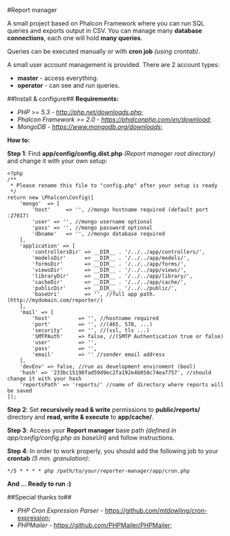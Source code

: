 #Report manager

A small project based on Phalcon Framework where you can run SQL queries and exports output in CSV.
You can manage many **database connections**, each one will hold **many queries**.

Queries can be executed manually or with **cron job** *(using crontab)*. 

A small user account management is provided. There are 2 account types:
- **master** - access everything.  
- **operator**  - can see and run queries.


##Install & configure##
**Requirements:**
  - *PHP >= 5.3 - http://php.net/downloads.php*;
  - *Phalcon Framework >= 2.0 - https://phalconphp.com/en/download*; 
  - *MongoDB - https://www.mongodb.org/downloads*;

**How to:**

**Step 1**: Find **app/config/config.dist.php** *(Report manager root directory)* and change it with your own setup:
```
<?php
/**
 * Please rename this file to "config.php" after your setup is ready
 */
return new \Phalcon\Config([
    'mongo'  => [
        'host'     => '', //mongo hostname required (default port :27017)
        'user' => '', //mongo username optional
        'pass' => '', //mongo password optional
        'dbname'   => '', //mongo database required
    ],
    'application' => [
        'controllersDir' => __DIR__ . '/../../app/controllers/',
        'modelsDir'      => __DIR__ . '/../../app/models/',
        'formsDir'       => __DIR__ . '/../../app/forms/',
        'viewsDir'       => __DIR__ . '/../../app/views/',
        'libraryDir'     => __DIR__ . '/../../app/library/',
        'cacheDir'       => __DIR__ . '/../../app/cache/',
        'publicDir'      => __DIR__ . '/../../public/',
        'baseUri'        => '', //full app path. (http://mydomain.com/reporter/)
    ],
    'mail' => [
        'host'         => '', //hostname required
        'port'         => '', //(465, 578, ...)
        'security'     => '', //(ssl, tls ...)
        'SMTPAuth'     => false, //(SMTP Authentication true or false)
        'user'         => '',
        'pass'         => '',
        'email'        => '' //sender email address
    ],
    'devEnv' => false, //run as development enviroment (bool)
    'hash' => '233bc15198fad59d9ec2fa192e4b058c74ea7757', //should change it with your hash
    'reportsPath' => 'reports/' //name of directory where reports will be saved
]);
```

**Step 2**: Set **recursively read & write** permissions to **public/reports/** directory and **read, write & execute** to **app/cache/**.

**Step 3**: Access your **Report manager** base path *(defined in app/config/config.php as baseUri)* and follow instructions. 

**Step 4**: In order to work properly, you should add the following job to your **crontab** *(5 min. granulation)*: 
```
*/5 * * * * php /path/to/your/reporter-manager/app/cron.php
```
**And ... Ready to run :)**

##Special thanks to##
- *PHP Cron Expression Parser* - https://github.com/mtdowling/cron-expression;
- *PHPMailer* - https://github.com/PHPMailer/PHPMailer;
   

